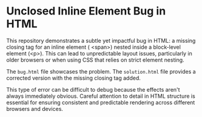 # Unclosed Inline Element Bug in HTML

This repository demonstrates a subtle yet impactful bug in HTML: a missing closing tag for an inline element (
&lt;span&gt;) nested inside a block-level element (&lt;p&gt;).  This can lead to unpredictable layout issues, particularly in older browsers or when using CSS that relies on strict element nesting.

The `bug.html` file showcases the problem.  The `solution.html` file provides a corrected version with the missing closing tag added.

This type of error can be difficult to debug because the effects aren't always immediately obvious. Careful attention to detail in HTML structure is essential for ensuring consistent and predictable rendering across different browsers and devices.